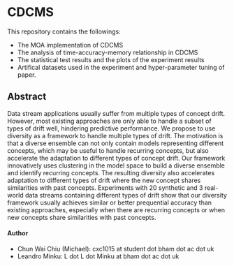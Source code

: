 # CDCMS
This repository contains the followings:
 - The MOA implementation of CDCMS
 - The analysis of time-accuracy-memory relationship in CDCMS
 - The statistical test results and the plots of the experiment results
 - Artifical datasets used in the experiment and hyper-parameter tuning of paper.

## Abstract
Data stream applications usually suffer from multiple types of concept drift. However, most existing approaches are only able to handle a subset of types of drift well, hindering predictive performance. We propose to use diversity as a framework to handle multiple types of drift. The motivation is that a diverse ensemble can not only contain models representing different concepts, which may be useful to handle recurring concepts, but also accelerate the adaptation to different types of concept drift. Our framework innovatively uses clustering in the model space to build a diverse ensemble and identify recurring concepts. The resulting diversity also accelerates adaptation to different types of drift where the new concept shares similarities with past concepts. Experiments with 20 synthetic and 3 real-world data streams containing different types of drift show that our diversity framework usually achieves similar or better prequential accuracy than existing approaches, especially when there are recurring concepts or when new concepts share similarities with past concepts.

#### Author
 - Chun Wai Chiu (Michael): cxc1015 at student dot bham dot ac dot uk
 - Leandro Minku: L dot L dot Minku at bham dot ac dot uk
